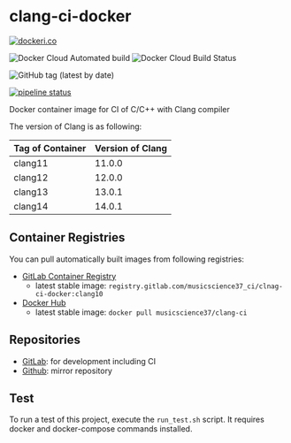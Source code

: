 # clang-ci-docker

[![dockeri.co](https://dockeri.co/image/musicscience37/clang-ci)](https://hub.docker.com/r/musicscience37/clang-ci)

![Docker Cloud Automated build](https://img.shields.io/docker/cloud/automated/musicscience37/clang-ci)
![Docker Cloud Build Status](https://img.shields.io/docker/cloud/build/musicscience37/clang-ci)

![GitHub tag (latest by date)](https://img.shields.io/github/v/tag/MusicScience37/clang-ci-docker?label=latest)

[![pipeline status](https://gitlab.com/musicscience37_ci/clang-ci-docker/badges/develop/pipeline.svg)](https://gitlab.com/musicscience37_ci/clang-ci-docker/commits/develop)

Docker container image for CI of C/C++ with Clang compiler

The version of Clang is as following:

| Tag of Container | Version of Clang |
| :--------------- | :--------------- |
| clang11          | 11.0.0           |
| clang12          | 12.0.0           |
| clang13          | 13.0.1           |
| clang14          | 14.0.1           |

## Container Registries

You can pull automatically built images from following registries:

- [GitLab Container Registry](https://gitlab.com/musicscience37_ci/clang-ci-docker/container_registry)
  - latest stable image: `registry.gitlab.com/musicscience37_ci/clnag-ci-docker:clang10`
- [Docker Hub](https://hub.docker.com/r/musicscience37/clang-ci)
  - latest stable image: `docker pull musicscience37/clang-ci`

## Repositories

- [GitLab](https://gitlab.com/musicscience37_ci/clang-ci-docker):
  for development including CI
- [Github](https://github.com/MusicScience37/clang-ci-docker):
  mirror repository

## Test

To run a test of this project, execute the `run_test.sh` script.
It requires docker and docker-compose commands installed.
